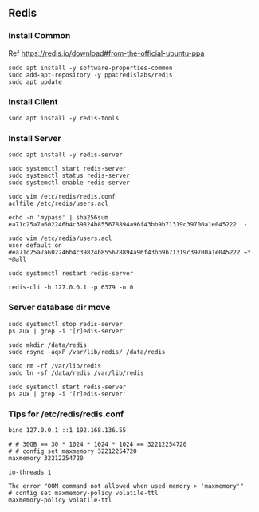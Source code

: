 ## Redis

### Install Common

Ref https://redis.io/download#from-the-official-ubuntu-ppa

```
sudo apt install -y software-properties-common
sudo add-apt-repository -y ppa:redislabs/redis
sudo apt update
```

### Install Client

```
sudo apt install -y redis-tools
```

### Install Server

```
sudo apt install -y redis-server

sudo systemctl start redis-server
sudo systemctl status redis-server
sudo systemctl enable redis-server
```

```
sudo vim /etc/redis/redis.conf
aclfile /etc/redis/users.acl

echo -n 'mypass' | sha256sum
ea71c25a7a602246b4c39824b855678894a96f43bb9b71319c39700a1e045222  -

sudo vim /etc/redis/users.acl
user default on #ea71c25a7a602246b4c39824b855678894a96f43bb9b71319c39700a1e045222 ~* +@all

sudo systemctl restart redis-server
```

```
redis-cli -h 127.0.0.1 -p 6379 -n 0
```

### Server database dir move

```
sudo systemctl stop redis-server
ps aux | grep -i '[r]edis-server'

sudo mkdir /data/redis
sudo rsync -aqxP /var/lib/redis/ /data/redis

sudo rm -rf /var/lib/redis
sudo ln -sf /data/redis /var/lib/redis

sudo systemctl start redis-server
ps aux | grep -i '[r]edis-server'
```

### Tips for /etc/redis/redis.conf

```
bind 127.0.0.1 ::1 192.168.136.55
```

```
# # 30GB == 30 * 1024 * 1024 * 1024 == 32212254720
# # config set maxmemory 32212254720
maxmemory 32212254720
```

```
io-threads 1
```

```
The error "OOM command not allowed when used memory > 'maxmemory'"
# config set maxmemory-policy volatile-ttl
maxmemory-policy volatile-ttl
```

